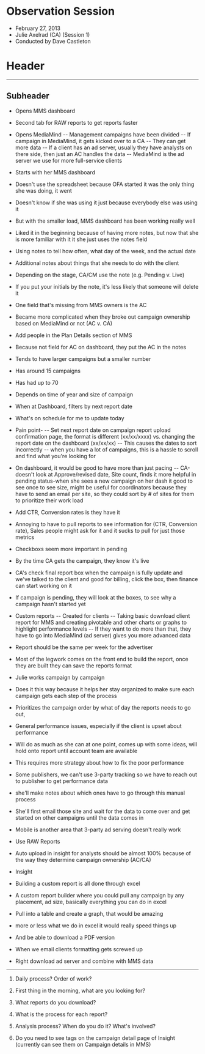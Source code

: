 # Observation Session
- February 27, 2013
- Julie Axelrad (CA) (Session 1)
- Conducted by Dave Castleton


# Header
________________________________________________________________

## Subheader
- Opens MMS dashboard
- Second tab for RAW reports to get reports faster
- Opens MediaMind
-- Management campaigns have been divided 
-- If campaign in MediaMind, it gets kicked over to a CA
-- They can get more data
-- If a client has an ad server, usually they have analysts on there side, then just an AC handles the data
-- MediaMind is the ad server we use for more full-service clients

- Starts with her MMS dashboard
- Doesn't use the spreadsheet because OFA started it was the only thing she was doing, it went
- Doesn't know if she was using it just because everybody else was using it
- But with the smaller load, MMS dashboard has been working really well
- Liked it in the beginning because of having more notes, but now that she is more familiar with it it she just uses the notes field 
- Using notes to tell how often, what day of the week, and the actual date
- Additional notes about things that she needs to do with the client
- Depending on the stage, CA/CM use the note (e.g. Pending v. Live)
- If you put your initials by the note, it's less likely that someone will delete it
- One field that's missing from MMS owners is the AC
- Became more complicated when they broke out campaign ownership based on MediaMind or not (AC v. CA)

- Add people in the Plan Details section of MMS
- Because not field for AC on dashboard, they put the AC in the notes

- Tends to have larger campaigns but a smaller number
- Has around 15 campaigns
- Has had up to 70
- Depends on time of year and size of campaign

- When at Dashboard, filters by next report date
- What's on schedule for me to update today
- Pain point-
-- Set next report date on campaign report upload confirmation page, the format is different (xx/xx/xxxx) vs. changing the report date on the dashboard (xx/xx/xx)
-- This causes the dates to sort incorrectly 
-- when you have a lot of campaigns, this is a hassle to scroll and find what you're looking for

- On dashboard, it would be good to have more than just pacing
-- CA-doesn't look at Approve/revised date, Site count, finds it more helpful in pending status-when she sees a new campaign on her dash it good to see once to see size, might be useful for coordinators because they have to send an email per site, so they could sort by # of sites for them to prioritize their work load
- Add CTR, Conversion rates is they have it

- Annoying to have to pull reports to see information for (CTR, Conversion rate), Sales people might ask for it and it sucks to pull for just those metrics

- Checkboxs seem more important in pending
- By the time CA gets the campaign, they know it's live 
- CA's check final report box when the campaign is fully update and we've talked to the client and good for billing, click the box, then finance can start working on it

- If campaign is pending, they will look at the boxes, to see why a campaign hasn't started yet

- Custom reports
-- Created for clients 
-- Taking basic download client report for MMS and creating pivotable and other charts or graphs to highlight performance levels
-- If they want to do more than that, they have to go into MediaMind (ad server) gives you more advanced data
- Report should be the same per week for the advertiser
- Most of the legwork comes on the front end to build the report, once they are built they can save the reports format

- Julie works campaign by campaign
- Does it this way because it helps her stay organized to make sure each campaign gets each step of the process
- Prioritizes the campaign order by what of day the reports needs to go out, 
- General performance issues, especially if the client is upset about performance
- Will do as much as she can at one point, comes up with some ideas, will hold onto report until account team are available 
- This requires more strategy about how to fix the poor performance

- Some publishers, we can't use 3-party tracking so we have to reach out to publisher to get performance data
- she'll make notes about which ones have to go through this manual process
- She'll first email those site and wait for the data to come over and get started on other campaigns until the data comes in
- Mobile is another area that 3-party ad serving doesn't really work

- Use RAW Reports 
- Auto upload in insight for analysts should be almost 100% because of the way they determine campaign ownership (AC/CA)

- Insight
- Building a custom report is all done through excel
- A custom report builder where you could pull any campaign by any placement, ad size, basically everything you can do in excel
- Pull into a table and create a graph, that would be amazing
- more or less what we do in excel it would really speed things up
- And be able to download a PDF version 
- When we email clients formatting gets screwed up
- Right download ad server and combine with MMS data













-------------
1. Daily process? Order of work?
2. First thing in the morning, what are you looking for?

3. What reports do you download?
4. What is the process for each report?

5. Analysis process?  When do you do it? What's involved?

6. Do you need to see tags on the campaign detail page of Insight (currently can see them on Campaign details in MMS)
